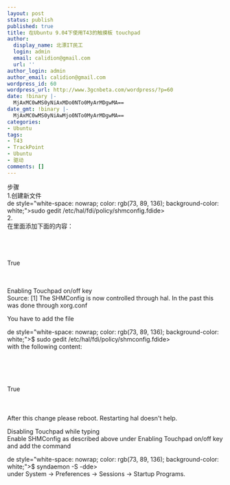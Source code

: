 ```yaml
---
layout: post
status: publish
published: true
title: 在Ubuntu 9.04下使用T43的触摸板 touchpad
author:
  display_name: 北漂IT民工
  login: admin
  email: calidion@gmail.com
  url: ''
author_login: admin
author_email: calidion@gmail.com
wordpress_id: 60
wordpress_url: http://www.3gcnbeta.com/wordpress/?p=60
date: !binary |-
  MjAxMC0wMS0yNiAxMDo0NTo0MyArMDgwMA==
date_gmt: !binary |-
  MjAxMC0wMS0yNiAwMjo0NTo0MyArMDgwMA==
categories:
- Ubuntu
tags:
- T43
- TrackPoint
- Ubuntu
- 驱动
comments: []
---
```

<p>步骤<br />
1.创建新文件<br />
de style="white-space: nowrap; color: rgb(73, 89, 136); background-color: white;">sudo gedit /etc/hal/fdi/policy/shmconfig.fdide><br />
2.<br />
在里面添加下面的内容：<br />
<?xml version="1.0" encoding="ISO-8859-1"?><br />
<deviceinfo version="0.2"><br />
 <device><br />
  <match key="input.x11_driver" string="synaptics"><br />
   <merge key="input.x11_options.SHMConfig" type="string">True</merge><br />
  </match><br />
 </device><br />
</deviceinfo></p>
<p>Enabling Touchpad on/off key<br />
Source: [1] The SHMConfig is now controlled through hal. In the past this was done through xorg.conf</p>
<p>You have to add the file</p>
<p>de style="white-space: nowrap; color: rgb(73, 89, 136); background-color: white;">$ sudo gedit /etc/hal/fdi/policy/shmconfig.fdide><br />
with the following content:</p>
<p><?xml version="1.0" encoding="ISO-8859-1"?><br />
<deviceinfo version="0.2"><br />
 <device><br />
  <match key="input.x11_driver" string="synaptics"><br />
   <merge key="input.x11_options.SHMConfig" type="string">True</merge><br />
  </match><br />
 </device><br />
</deviceinfo><br />
After this change please reboot. Restarting hal doesn't help.</p>
<p>Disabling Touchpad while typing<br />
Enable SHMConfig as described above under Enabling Touchpad on/off key and add the command</p>
<p>de style="white-space: nowrap; color: rgb(73, 89, 136); background-color: white;">$ syndaemon -S -dde><br />
under System -> Preferences -> Sessions -> Startup Programs.</p>

